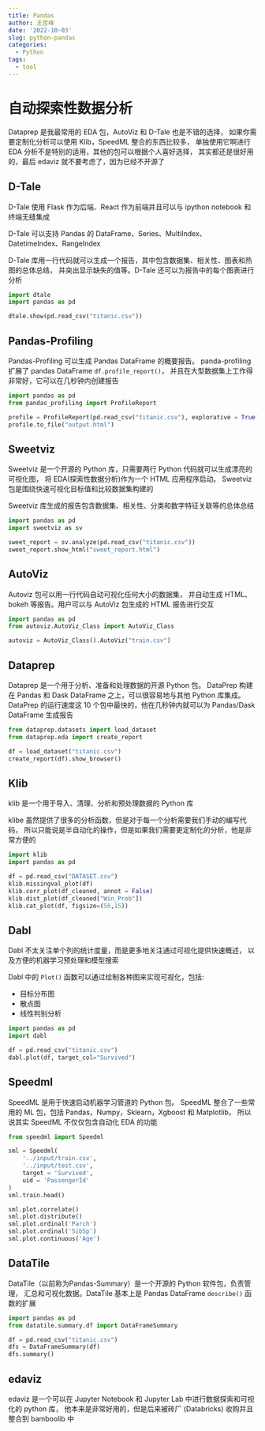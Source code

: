 ```yaml
---
title: Pandas
author: 王哲峰
date: '2022-10-03'
slug: python-pandas
categories:
  - Python
tags:
  - tool
---
```


# 自动探索性数据分析

Dataprep 是我最常用的 EDA 包，AutoViz 和 D-Tale 也是不错的选择，
如果你需要定制化分析可以使用 Klib，SpeedML 整合的东西比较多，
单独使用它啊进行 EDA 分析不是特别的适用，其他的包可以根据个人喜好选择，
其实都还是很好用的，最后 edaviz 就不要考虑了，因为已经不开源了

## D-Tale

D-Tale 使用 Flask 作为后端、React 作为前端并且可以与 ipython notebook 和终端无缝集成

D-Tale 可以支持 Pandas 的 DataFrame、Series、MultiIndex、DatetimeIndex、RangeIndex

D-Tale 库用一行代码就可以生成一个报告，其中包含数据集、相关性、图表和热图的总体总结，
并突出显示缺失的值等。D-Tale 还可以为报告中的每个图表进行分析


```python
import dtale
import pandas as pd

dtale.show(pd.read_csv("titanic.csv"))
```


## Pandas-Profiling

Pandas-Profiling 可以生成 Pandas DataFrame 的概要报告。
panda-profiling 扩展了 pandas DataFrame `df.profile_report()`，
并且在大型数据集上工作得非常好，它可以在几秒钟内创建报告

```python
import pandas as pd
from pandas_profiling import ProfileReport

profile = ProfileReport(pd.read_csv("titanic.csv"), explorative = True)
profile.to_file("output.html")
```

## Sweetviz

Sweetviz 是一个开源的 Python 库，只需要两行 Python 代码就可以生成漂亮的可视化图，
将 EDA(探索性数据分析)作为一个 HTML 应用程序启动。
Sweetviz 包是围绕快速可视化目标值和比较数据集构建的

Sweetviz 库生成的报告包含数据集、相关性、分类和数字特征关联等的总体总结

```python
import pandas as pd
import sweetviz as sv

sweet_report = sv.analyze(pd.read_csv("titanic.csv"))
sweet_report.show_html("sweet_report.html")
```

## AutoViz

Autoviz 包可以用一行代码自动可视化任何大小的数据集，
并自动生成 HTML、bokeh 等报告。用户可以与 AutoViz 包生成的 HTML 报告进行交互

```python
import pandas as pd
from autoviz.AutoViz_Class import AutoViz_Class

autoviz = AutoViz_Class().AutoViz("train.csv")
```

## Dataprep

Dataprep 是一个用于分析、准备和处理数据的开源 Python 包。
DataPrep 构建在 Pandas 和 Dask DataFrame 之上，可以很容易地与其他 Python 库集成。
DataPrep 的运行速度这 10 个包中最快的，他在几秒钟内就可以为 Pandas/Dask DataFrame 生成报告

```python
from dataprep.datasets import load_dataset
from dataprep.eda import create_report

df = load_dataset("titanic.csv")
create_report(df).show_browser()
```

## Klib

klib 是一个用于导入、清理、分析和预处理数据的 Python 库

klibe 虽然提供了很多的分析函数，但是对于每一个分析需要我们手动的编写代码，
所以只能说是半自动化的操作，但是如果我们需要更定制化的分析，他是非常方便的

```python
import klib
import pandas as pd

df = pd.read_csv("DATASET.csv")
klib.missingval_plot(df)
klib.corr_plot(df_cleaned, annot = False)
klib.dist_plot(df_cleaned["Win_Prob"])
klib.cat_plot(df, figsize=(50,15))
```

## Dabl

Dabl 不太关注单个列的统计度量，而是更多地关注通过可视化提供快速概述，
以及方便的机器学习预处理和模型搜索

Dabl 中的 `Plot()` 函数可以通过绘制各种图来实现可视化，包括:

* 目标分布图
* 散点图
* 线性判别分析

```python
import pandas as pd
import dabl

df = pd.read_csv("titanic.csv")
dabl.plot(df, target_col="Survived")
```


## Speedml

SpeedML 是用于快速启动机器学习管道的 Python 包。
SpeedML 整合了一些常用的 ML 包，包括 Pandas，Numpy，Sklearn，Xgboost 和 Matplotlib，
所以说其实 SpeedML 不仅仅包含自动化 EDA 的功能

```python
from speedml import Speedml

sml = Speedml(
    '../input/train.csv', 
    '../input/test.csv',
    target = 'Survived', 
    uid = 'PassengerId'
)
sml.train.head()

sml.plot.correlate()
sml.plot.distribute()
sml.plot.ordinal('Parch')
sml.plot.ordinal('SibSp')
sml.plot.continuous('Age')
```



## DataTile

DataTile（以前称为Pandas-Summary）是一个开源的 Python 软件包，负责管理，
汇总和可视化数据。DataTile 基本上是 Pandas DataFrame `describe()` 函数的扩展

```python
import pandas as pd
from datatile.summary.df import DataFrameSummary

df = pd.read_csv("titanic.csv")
dfs = DataFrameSummary(df)
dfs.summary()
```

## edaviz

edaviz 是一个可以在 Jupyter Notebook 和 Jupyter Lab 中进行数据探索和可视化的 python 库，
他本来是非常好用的，但是后来被砖厂 (Databricks) 收购并且整合到 bamboolib 中
